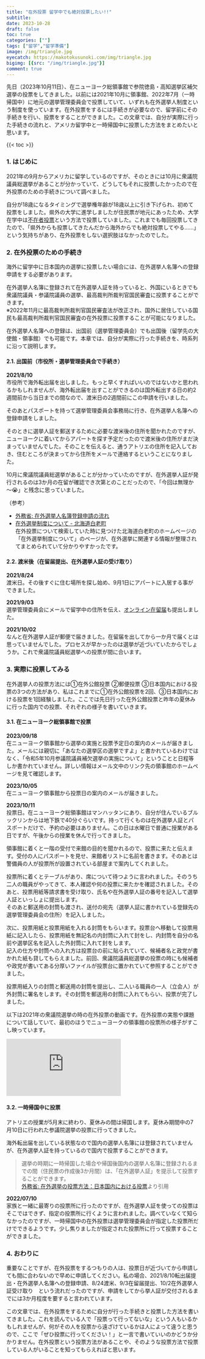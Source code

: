 ```yaml
---
title: "在外投票 留学中でも絶対投票したい!!"
subtitle: 
date: 2023-10-28
draft: false
toc: true
categories: [""]
tags: ["留学","留学準備"]
image: /img/triangle.jpg
eyecatch: https://makotokusunoki.com/img/triangle.jpg
bigimg: [{src: "/img/triangle.jpg"}]
comment: true
---
```


先日（2023年10月11日）、在ニューヨーク総領事館で参院徳島・高知選挙区補欠選挙の投票をしてきました。以前には2021年10月に領事館、2022年7月（一時帰国中）に地元の選挙管理委員会で投票していて、いずれも在外選挙人制度という制度を使っています。在外投票をするには手続きが必要なので、留学前にその手続きを行い、投票をすることができました。この文章では、自分が実際に行った手続きの流れと、アメリカ留学中と一時帰国中に投票した方法をまとめたいと思います。  

{{< toc >}}

### 1. はじめに
2021年の9月からアメリカに留学しているのですが、そのときには10月に衆議院議員総選挙があることが分かっていて、どうしてもそれに投票したかったので在外投票のための手続きについて調べました。  

自分が18歳になるタイミングで選挙権年齢が18歳以上に引き下げられ、初めて投票をしました。県外の大学に進学しましたが住民票が地元にあったため、大学在学中は[不在者投票](https://www.soumu.go.jp/senkyo/senkyo_s/naruhodo/naruhodo05.html#chapter2)という方法で投票していました。これまでも毎回投票してきたので、「県外からも投票してきたんだから海外からでも絶対投票してやる……」という気持ちがあり、在外投票をしない選択肢はなかったのでした。

### 2. 在外投票のための手続き
海外に留学中に日本国内の選挙に投票したい場合には、在外選挙人名簿への登録申請をする必要があります。  

在外選挙人名簿に登録されて在外選挙人証を持っていると、外国にいるときでも衆議院議員・参議院議員の選挙、最高裁判所裁判官国民審査に投票することができます。    
※2022年11月に最高裁判所裁判官国民審査法が改正され、国外に居住している国民も最高裁判所裁判官国民審査の在外投票に投票することが可能になりました。 

在外選挙人名簿への登録は、出国前（選挙管理委員会）でも出国後（留学先の大使館・領事館）でも可能です。本章では、自分が実際に行った手続きを、時系列に沿って説明します。

#### 2.1. 出国前（市役所・選挙管理委員会で手続き）
**2021/8/10**  
市役所で海外転出届を出しました。もっと早くすればいいのではないかと思われるかもしれませんが、海外転出届を出すことができるのは国外転出する日の約2週間前から当日までの間なので、渡米日の2週間前にこの申請を行いました。

そのあとパスポートを持って選挙管理委員会事務局に行き、在外選挙人名簿への登録申請をしました。

そのときに選挙人証を郵送するために必要な渡米後の住所を聞かれたのですが、ニューヨークに着いてからアパートを探す予定だったので渡米後の住所がまだ決まっていませんでした。そのことを伝えると、通うアトリエの住所を記入しておき、住むところが決まってから住所をメールで連絡するということになりました。   

10月に衆議院議員総選挙があることが分かっていたのですが、在外選挙人証が発行されるのは3か月の在留が確認でき次第とのことだったので、「今回は無理か～😭」と残念に思っていました。

（参考）  
- [外務省: 在外選挙人名簿登録申請の流れ](https://www.mofa.go.jp/mofaj/toko/senkyo/flow.html#:~:text=%E5%9C%A8%E5%A4%96%E9%81%B8%E6%8C%99%E4%BA%BA%E3%81%AE%E6%96%B9,%E5%8C%BA%E7%94%BA%E6%9D%91%E3%81%AE%E9%81%B8%E6%8C%99%E7%AE%A1%E7%90%86)  
- [在外選挙制度について - 北海道白老町](https://www.town.shiraoi.hokkaido.jp/docs/4640.html)  
在外投票について検索していた時に見つけた北海道白老町のホームページの「在外選挙制度について」のページが、在外選挙に関連する情報が整理されてまとめられていて分かりやすかったです。
#### 2.2. 渡米後（在留届提出、在外選挙人証の受け取り）
**2021/8/24**  
渡米日。その後すぐに住む場所を探し始め、9月1日にアパートに入居する事ができました。  

**2021/9/03**  
選挙管理委員会にメールで留学中の住所を伝え、[オンライン在留届](https://www.ezairyu.mofa.go.jp/RRnet/index.html)も提出しました。  

**2021/10/02**  
なんと在外選挙人証が郵便で届きました。在留届を出してから一か月で届くとは思っていませんでした。プロセスが早かったのは選挙が近づいていたからでしょうか。これで衆議院議員総選挙への投票が間に合います。

### 3. 実際に投票してみる
在外選挙人の投票方法には①在外公館投票 ②郵便投票 ③日本国内における投票の3つの方法があり、私はこれまでに①在外公館投票を2回、③日本国内における投票を1回経験しました。ここでは先日行った在外公館投票と昨年の夏休みに行った国内での投票、それぞれの様子を書いていきます。
#### 3.1. 在ニューヨーク総領事館で投票
**2023/09/18**  
在ニューヨーク領事館から選挙の実施と投票予定日の案内のメールが届きました。メールには親切に「あなたの選挙区の選挙ですよ」と書かれているわけではなく、「令和5年10月参議院議員補欠選挙の実施について」ということと日程等しか書かれていません。詳しい情報はメール文中のリンク先の領事館のホームページを見て確認します。  

**2023/10/05**  
在ニューヨーク領事館から投票日の案内のメールが届きました。  

**2023/10/11**  
投票日。在ニューヨーク総領事館はマンハッタンにあり、自分が住んでいるブルックリンからは地下鉄で40分ぐらいです。持って行くものは在外選挙人証とパスポートだけで、予約の必要はありません。この日は水曜日で普通に授業がある日ですが、午後からの授業を休んで行ってきました。  

領事館に着くと一階の受付で来館の目的を聞かれるので、投票に来たと伝えます。受付の人にパスポートを見せ、来館者リストに名前を書きます。そのあとは警備員の人が投票所が設置されている部屋まで案内してくれました。  

投票所に着くとテーブルがあり、席について待つように言われました。そのうち二人の職員がやってきて、本人確認や何の投票に来たかを確認されました。そのあと、投票用紙等請求書を受け取り、氏名や在外選挙人証の番号を記入して選挙人証といっしょに提出します。  
そのあと郵送用の封筒も渡され、送付の宛先（選挙人証に書かれている登録先の選挙管理委員会の住所）を記入しました。  

次に、投票用紙と投票用紙を入れる封筒をもらいます。投票台へ移動して投票用紙に記入したら、投票用紙を無記名の内封筒に入れて封をし、内封筒を自分の名前や選挙区名を記入した外封筒に入れて封をします。  
記入の仕方や封筒への入れ方は投票台の前に貼られていて、候補者名と政党が書かれた紙も貸してもらえました。前回、衆議院議員総選挙の投票の時にも候補者や政党が書いてある分厚いファイルが投票台に置かれていて参照することができました。  

投票用紙入りの封筒と郵送用の封筒を提出し、二人いる職員の一人（立会人）が外封筒に署名をします。その封筒を郵送用の封筒に入れてもらい、投票が完了しました。  


以下は2021年の衆議院選挙の時の在外投票の動画です。在外投票の実態や課題について話していて、最初のほうでニューヨークの領事館の投票所の様子がすこし映っています。
<iframe src="https://www.youtube.com/embed/_eqwr_g6ksc" title="YouTube video player" frameborder="0" allow="accelerometer; autoplay; clipboard-write; encrypted-media; gyroscope; picture-in-picture; web-share" allowfullscreen></iframe>

#### 3.2. 一時帰国中に投票

アトリエの授業が5月末に終わり、夏休みの間は帰国します。夏休み期間中の7月10日に行われた参議院選挙の投票に行ってきました。

海外転出届を出している状態なので国内の選挙人名簿には登録されていませんが、在外選挙人証を持っているので国内で投票することができます。

> 選挙の時期に一時帰国した場合や帰国後国内の選挙人名簿に登録されるまでの間（住民票の作成後3か月間）は、「在外選挙人証」を提示して投票することができます。  
>[外務省: 在外選挙の投票方法：日本国内における投票](https://www.mofa.go.jp/mofaj/toko/senkyo/vote3.html)より引用

**2022/07/10**  
家族と一緒に最寄りの投票所に行ったのですが、在外選挙人証を使っての投票はそこではできず、指定の投票所に行くように言われました。調べていなくて知らなかったのですが、一時帰国中の在外投票は選挙管理委員会が指定した投票所だけでできるようです。少し焦りましたが指定された投票所に行って投票することができました。
### 4. おわりに
重要なことですが、在外投票をするつもりの人は、投票日が近づいてから申請しても間に合わないので早めに申請してください。私の場合、2021/8/10転出届提出・在外選挙人名簿への登録申請、8/24渡米、9/3在留届提出、10/2在外選挙人証受け取り　という流れだったのですが、申請をしてから挙人証が交付されるまでには3か月程度を要すると言われています。  

この文章では、在外投票をするために自分が行った手続きと投票した方法を書いてきました。これを読んでいる人で「投票って行ってないな」という人もいるかもしれませんが、何がその人を投票から遠ざけているかは人によって違うと思うので、ここで「ぜひ投票に行ってください！」と一言で書いていいのかどうか分かりません。在外投票という投票方法があることや、そのような投票方法で投票している人がいることを知ってもらえればと思います。